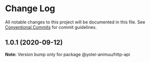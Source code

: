 # Change Log

All notable changes to this project will be documented in this file.
See [Conventional Commits](https://conventionalcommits.org) for commit guidelines.

## 1.0.1 (2020-09-12)

**Note:** Version bump only for package @yotei-animuu/http-api
